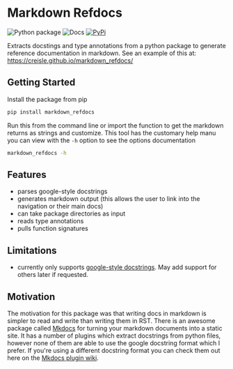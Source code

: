 # Markdown Refdocs

![Python package](https://github.com/creisle/markdown_refdocs/workflows/Python%20package/badge.svg?branch=master) ![Docs](https://github.com/creisle/markdown_refdocs/workflows/Docs/badge.svg?branch=master) [![PyPi](https://img.shields.io/pypi/v/markdown_refdocs.svg)](https://pypi.org/project/markdown-refdocs)

Extracts docstings and type annotations from a python package to generate reference documentation in markdown. 
See an example of this at: https://creisle.github.io/markdown_refdocs/

## Getting Started

Install the package from pip

```bash
pip install markdown_refdocs
```

Run this from the command line or import the function to get the markdown returns as strings and
customize. This tool has the customary help manu you can view with the `-h` option to see the
options documentation

```bash
markdown_refdocs -h
```

## Features

- parses google-style docstrings
- generates markdown output (this allows the user to link into the navigation or their main docs)
- can take package directories as input
- reads type annotations
- pulls function signatures

## Limitations

- currently only supports [google-style docstrings](http://google.github.io/styleguide/pyguide.html#38-comments-and-docstrings). May add support for others later if requested.

## Motivation

The motivation for this package was that writing docs in
markdown is simpler to read and write than writing them in RST. There is an awesome package called
[Mkdocs](https://www.mkdocs.org/) for turning your markdown documents into a static site. It has a
number of plugins which extract docstrings from python files, however none of them
are able to use the google docstring format which I prefer. If you're using a different docstring
format you can check them out here on the [Mkdocs plugin wiki](https://github.com/mkdocs/mkdocs/wiki/MkDocs-Plugins#api-documentation-building).




